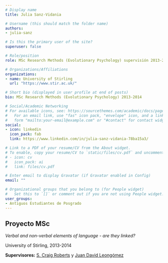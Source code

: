 ```yaml
---
# Display name
title: Julia Sanz-Vidania

# Username (this should match the folder name)
authors:
- julia-sanz

# Is this the primary user of the site?
superuser: false

# Role/position
role: MSc Research Methods (Evolutionary Psychology) supervisión 2013-2014

# Organizations/Affiliations
organizations:
- name: University of Stirling
  url: "https://www.stir.ac.uk/"

# Short bio (displayed in user profile at end of posts)
bio: MSc Research Methods (Evolutionary Psychology) 2013-2014

# Social/Academic Networking
# For available icons, see: https://sourcethemes.com/academic/docs/page-builder/#icons
#   For an email link, use "fas" icon pack, "envelope" icon, and a link in the
#   form "mailto:your-email@example.com" or "#contact" for contact widget.
social:
- icon: linkedin
  icon_pack: fab
  link: https://www.linkedin.com/in/julia-sanz-vidania-78ba15a3/

# Link to a PDF of your resume/CV from the About widget.
# To enable, copy your resume/CV to `static/files/cv.pdf` and uncomment the lines below.
# - icon: cv
#   icon_pack: ai
#   link: files/cv.pdf

# Enter email to display Gravatar (if Gravatar enabled in Config)
email: ""

# Organizational groups that you belong to (for People widget)
#   Set this to `[]` or comment out if you are not using People widget.
user_groups:
- Antiguos Estudiantes de Posgrado
---
```


## **Proyecto MSc**  

*Verbal and non-verbal elements of language - are they linked?*

University of Stirling, 2013-2014

**Supervisores:** [S. Craig Roberts](/es/author/s.-craig-roberts/) y [Juan David Leongómez](/es/#about)
